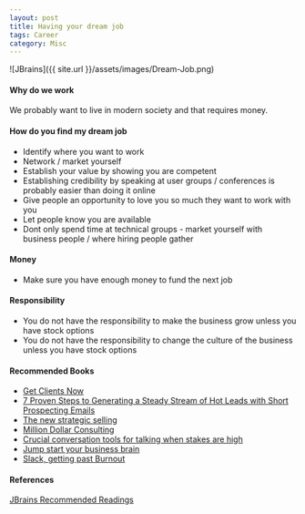 ```yaml
---
layout: post
title: Having your dream job
tags: Career 
category: Misc
---
```

![JBrains]({{ site.url }}/assets/images/Dream-Job.png)

#### Why do we work ####

We probably want to live in modern society and that requires money.

#### How do you find my dream job ####

- Identify where you want to work  
- Network / market yourself  
- Establish your value by showing you are competent  
- Establishing credibility by speaking at user groups / conferences is probably easier than doing it online  
- Give people an opportunity to love you so much they want to work with you  
- Let people know you are available  
- Dont only spend time at technical groups - market yourself with business people / where hiring people gather  

#### Money ####

- Make sure you have enough money to fund the next job  

#### Responsibility ####

- You do not have the responsibility to make the business grow unless you have stock options  
- You do not have the responsibility to change the culture of the business unless you have stock options  

#### Recommended Books ####

- [Get Clients Now](http://www.amazon.com/gp/product/081443245X/ref=as_li_qf_sp_asin_il_tl?ie=UTF8&camp=1789&creative=9325&creativeASIN=081443245X&linkCode=as2&tag=jbrains.ca-20&linkId=MDVX2V6X4OZMSHD7)  
- [7 Proven Steps to Generating a Steady Stream of Hot Leads with Short Prospecting Emails](https://edgandia.leadpages.net/ifalm1014/?inf_contact_key=3c53bb78c8cd1ae3dd7799acae9714691d7ea2150f9980c2d0f880f9d46bae3c)  
- [The new strategic selling](http://www.amazon.com/gp/product/044669519X/ref=as_li_qf_sp_asin_il_tl?ie=UTF8&camp=1789&creative=9325&creativeASIN=044669519X&linkCode=as2&tag=jbrains.ca-20)  
- [Million Dollar Consulting](http://www.amazon.com/gp/product/0071622101/ref=as_li_qf_sp_asin_il_tl?ie=UTF8&camp=1789&creative=9325&creativeASIN=0071622101&linkCode=as2&tag=jbrains.ca-20&linkId=BI424XSGRDFT7PR5)  
- [Crucial conversation tools for talking when stakes are high](http://www.amazon.com/gp/product/0071771328/ref=as_li_qf_sp_asin_il_tl?ie=UTF8&tag=jbrains.ca-20&linkCode=as2&camp=1789&creative=9325&creativeASIN=0071771328)  
- [Jump start your business brain](http://www.amazon.com/gp/product/1578601797/ref=as_li_qf_sp_asin_il_tl?ie=UTF8&camp=1789&creative=9325&creativeASIN=1578601797&linkCode=as2&tag=jbrains.ca-20&linkId=6UEZ4TLUOQUE7J4K)  
- [Slack, getting past Burnout](http://www.amazon.com/gp/product/0767907698?ie=UTF8&tag=jbrains.ca-20&link_code=as3&camp=211189&creative=373489&creativeASIN=0767907698)


#### References ####

[JBrains Recommended Readings](http://link.jbrains.ca/13o7qTN)

